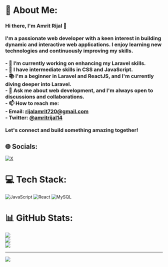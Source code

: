 # 💫 About Me:
### Hi there, I'm Amrit Rijal 👋<br><br>I'm a passionate web developer with a keen interest in building dynamic and interactive web applications. I enjoy learning new technologies and continuously improving my skills.<br><br>- 🔭 I’m currently working on enhancing my Laravel skills.<br>- 🌱 I have intermediate skills in CSS and JavaScript.<br>- 📚 I'm a beginner in Laravel and ReactJS, and I'm currently diving deeper into Laravel.<br>- 💬 Ask me about web development, and I'm always open to discussions and collaborations.<br>- 📫 How to reach me:<br>  - Email: [rijalamrit720@gmail.com](mailto:rijalamrit720@gmail.com)<br>  - Twitter: [@amritrijal14](https://twitter.com/amritrijal14)<br><br>Let's connect and build something amazing together!<br>


## 🌐 Socials:
[![X](https://img.shields.io/badge/X-black.svg?logo=X&logoColor=white)](https://x.com/@amritrijal14) 

# 💻 Tech Stack:
![JavaScript](https://img.shields.io/badge/javascript-%23323330.svg?style=for-the-badge&logo=javascript&logoColor=%23F7DF1E) ![React](https://img.shields.io/badge/react-%2320232a.svg?style=for-the-badge&logo=react&logoColor=%2361DAFB) ![MySQL](https://img.shields.io/badge/mysql-4479A1.svg?style=for-the-badge&logo=mysql&logoColor=white)
# 📊 GitHub Stats:
![](https://github-readme-stats.vercel.app/api?username=AmritRijal-cpp&theme=dark&hide_border=false&include_all_commits=false&count_private=false)<br/>
![](https://github-readme-streak-stats.herokuapp.com/?user=AmritRijal-cpp&theme=dark&hide_border=false)<br/>
![](https://github-readme-stats.vercel.app/api/top-langs/?username=AmritRijal-cpp&theme=dark&hide_border=false&include_all_commits=false&count_private=false&layout=compact)

---
[![](https://visitcount.itsvg.in/api?id=AmritRijal-cpp&icon=0&color=0)](https://visitcount.itsvg.in)

<!-- Proudly created with GPRM ( https://gprm.itsvg.in ) -->
